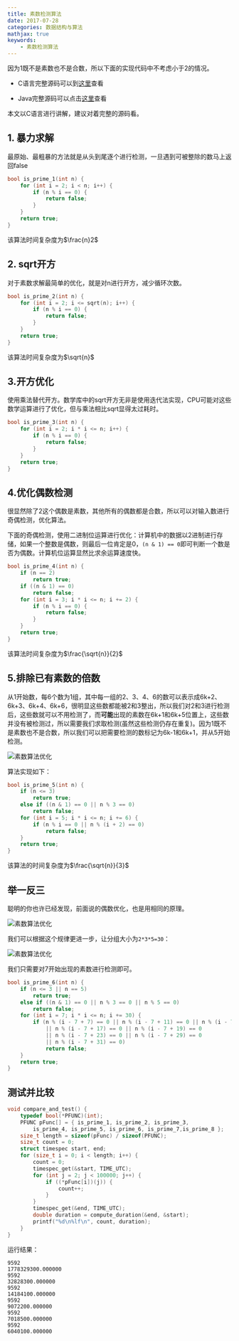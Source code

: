 ```yaml
---
title: 素数检测算法
date: 2017-07-28
categories: 数据结构与算法
mathjax: true
keywords:
	- 素数检测算法
---
```



因为1既不是素数也不是合数，所以下面的实现代码中不考虑小于2的情况。

* C语言完整源码可以到[这里](https://github.com/holmofy/algorithm/blob/master/PrimalityTest/PrimalityTest.c)查看

* Java完整源码可以点击[这里](https://github.com/holmofy/algorithm/tree/master/PrimalityTest/java/cn/hff/prime)查看

本文以C语言进行讲解，建议对着完整的源码看。

## 1. 暴力求解

最原始、最粗暴的方法就是从头到尾逐个进行检测，一旦遇到可被整除的数马上返回false

```c
bool is_prime_1(int n) {
	for (int i = 2; i < n; i++) {
		if (n % i == 0) {
			return false;
		}
	}
	return true;
}
```

该算法时间复杂度为$\frac{n}2$

## 2. sqrt开方

对于素数求解最简单的优化，就是对n进行开方，减少循环次数。

```c
bool is_prime_2(int n) {
	for (int i = 2; i <= sqrt(n); i++) {
		if (n % i == 0) {
			return false;
		}
	}
	return true;
}
```

该算法时间复杂度为$\sqrt{n}$

## 3.开方优化

使用乘法替代开方。数学库中的sqrt开方无非是使用迭代法实现，CPU可能对这些数学运算进行了优化，但与乘法相比sqrt显得太过耗时。

```c
bool is_prime_3(int n) {
	for (int i = 2; i * i <= n; i++) {
		if (n % i == 0) {
			return false;
		}
	}
	return true;
}
```

## 4.优化偶数检测

很显然除了2这个偶数是素数，其他所有的偶数都是合数，所以可以对输入数进行奇偶检测，优化算法。

下面的奇偶检测，使用二进制位运算进行优化：计算机中的数据以2进制进行存储，如果一个整数是偶数，则最后一位肯定是0，`(n & 1) == 0`即可判断一个数是否为偶数。计算机位运算显然比求余运算速度快。

```c
bool is_prime_4(int n) {
	if (n == 2)
		return true;
	if ((n & 1) == 0)
		return false;
	for (int i = 3; i * i <= n; i += 2) {
		if (n % i == 0) {
			return false;
		}
	}
	return true;
}
```

该算法时间复杂度为$\frac{\sqrt{n}}{2}$

## 5.排除已有素数的倍数

从1开始数，每6个数为1组，其中每一组的2、3、4、6的数可以表示成6k+2、6k+3、6k+4、6k+6，很明显这些数都能被2和3整出，所以我们对2和3进行检测后，这些数就可以不用检测了，而**可能**出现的素数在6k+1和6k+5位置上，这些数并没有被检测过，所以需要我们求取检测(虽然这些检测仍存在重复)。因为1既不是素数也不是合数，所以我们可以把需要检测的数标记为6k-1和6k+1，并从5开始检测。

![素数算法优化](http://img-blog.csdn.net/20170728212159346?watermark/2/text/aHR0cDovL2Jsb2cuY3Nkbi5uZXQvSG9sbW9meQ==/font/5a6L5L2T/fontsize/400/fill/I0JBQkFCMA==/dissolve/70/gravity/SouthEast)

算法实现如下：

```c
bool is_prime_5(int n) {
	if (n <= 3)
		return true;
	else if ((n & 1) == 0 || n % 3 == 0)
		return false;
	for (int i = 5; i * i <= n; i += 6) {
		if (n % i == 0 || n % (i + 2) == 0)
			return false;
	}
	return true;
}
```

该算法的时间复杂度为$\frac{\sqrt{n}}{3}$

## 举一反三

聪明的你也许已经发现，前面说的偶数优化，也是用相同的原理。

![素数算法优化](http://img-blog.csdn.net/20170728212228229?watermark/2/text/aHR0cDovL2Jsb2cuY3Nkbi5uZXQvSG9sbW9meQ==/font/5a6L5L2T/fontsize/400/fill/I0JBQkFCMA==/dissolve/70/gravity/SouthEast)

我们可以根据这个规律更进一步，让分组大小为`2*3*5=30`：

![素数算法优化](http://img-blog.csdn.net/20170728212250573?watermark/2/text/aHR0cDovL2Jsb2cuY3Nkbi5uZXQvSG9sbW9meQ==/font/5a6L5L2T/fontsize/400/fill/I0JBQkFCMA==/dissolve/70/gravity/SouthEast)

我们只需要对7开始出现的素数进行检测即可。

```c
bool is_prime_6(int n) {
	if (n <= 3 || n == 5)
		return true;
	else if ((n & 1) == 0 || n % 3 == 0 || n % 5 == 0)
		return false;
	for (int i = 7; i * i <= n; i += 30) {
		if (n % (i - 7 + 7) == 0 || n % (i - 7 + 11) == 0 || n % (i - 7 + 13) == 0
			|| n % (i - 7 + 17) == 0 || n % (i - 7 + 19) == 0
			|| n % (i - 7 + 23) == 0 || n % (i - 7 + 29) == 0
			|| n % (i - 7 + 31) == 0)
			return false;
	}
	return true;
}
```

## 测试并比较

```c
void compare_and_test() {
	typedef bool(*PFUNC)(int);
	PFUNC pFunc[] = { is_prime_1, is_prime_2, is_prime_3,
		is_prime_4, is_prime_5, is_prime_6, is_prime_7,is_prime_8 };
	size_t length = sizeof(pFunc) / sizeof(PFUNC);
	size_t count = 0;
	struct timespec start, end;
	for (size_t i = 0; i < length; i++) {
		count = 0;
		timespec_get(&start, TIME_UTC);
		for (int j = 2; j < 100000; j++) {
			if ((*pFunc[i])(j)) {
				count++;
			}
		}
		timespec_get(&end, TIME_UTC);
		double duration = compute_duration(&end, &start);
		printf("%d\n%lf\n", count, duration);
	}
}
```

运行结果：

```shell
9592
1778329300.000000
9592
32828300.000000
9592
14184100.000000
9592
9072200.000000
9592
7018500.000000
9592
6040100.000000
```

